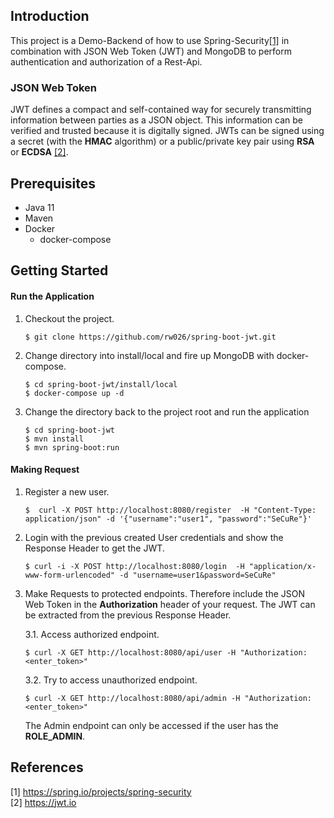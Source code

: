## Introduction

This project is a Demo-Backend of how to use Spring-Security[[1]](https://spring.io/projects/spring-security) in combination with JSON Web Token (JWT) 
and MongoDB to perform authentication and authorization of a Rest-Api. 

### JSON Web Token
JWT defines a compact and self-contained way 
for securely transmitting information between parties as a JSON object. 
This information can be verified and trusted because it is digitally signed. 
JWTs can be signed using a secret (with the **HMAC** algorithm) or a public/private key pair 
using **RSA** or **ECDSA** [[2]](https://jwt.io).
 
## Prerequisites  
+ Java 11  
+ Maven
+ Docker  
    + docker-compose

## Getting Started  
#### Run the Application
1. Checkout the project.
    ```
    $ git clone https://github.com/rw026/spring-boot-jwt.git
    ```
2. Change directory into install/local and fire up MongoDB with docker-compose.
    ```
    $ cd spring-boot-jwt/install/local  
    $ docker-compose up -d
    ```
3. Change the directory back to the project root and run the application
    ```
    $ cd spring-boot-jwt
    $ mvn install
    $ mvn spring-boot:run
    ```
#### Making Request
1. Register a new user.
    ```text
    $  curl -X POST http://localhost:8080/register  -H "Content-Type: application/json" -d '{"username":"user1", "password":"SeCuRe"}'
    ```
2. Login with the previous created User credentials and show the Response Header to get the JWT.
    ```text
    $ curl -i -X POST http://localhost:8080/login  -H "application/x-www-form-urlencoded" -d "username=user1&password=SeCuRe"
    ```
3. Make Requests to protected endpoints. Therefore include the JSON Web Token in the **Authorization** 
header of your request. The JWT can be extracted from the previous Response Header.   

    3.1. Access authorized endpoint.
    ```text
    $ curl -X GET http://localhost:8080/api/user -H "Authorization: <enter_token>"
    ```
    3.2. Try to access unauthorized endpoint. 
    ```text
    $ curl -X GET http://localhost:8080/api/admin -H "Authorization: <enter_token>"
    ```
   The Admin endpoint can only be accessed if the user has the **ROLE_ADMIN**.
   

## References  
[1] https://spring.io/projects/spring-security  
[2] https://jwt.io
